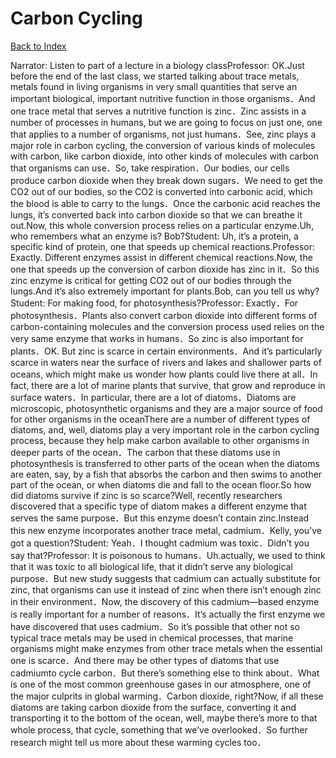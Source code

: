 # Carbon Cycling
[Back to Index](https://github.com/windows10010/tpoExtractor/blog/master/README.md)

Narrator: Listen to part of a lecture in a biology classProfessor: OK.Just before the end of the last class, we started talking about trace metals, metals found in living organisms in very small quantities that serve an important biological, important nutritive function in those organisms．And one trace metal that serves a nutritive function is zinc．Zinc assists in a number of processes in humans, but we are going to focus on just one, one that applies to a number of organisms, not just humans．See, zinc plays a major role in carbon cycling, the conversion of various kinds of molecules with carbon, Iike carbon dioxide, into other kinds of molecules with carbon that organisms can use．So, take respiration．Our bodies, our cells produce carbon dioxide when they break down sugars．We need to get the CO2 out of our bodies, so the CO2 is converted into carbonic acid, which the blood is able to carry to the lungs．Once the carbonic acid reaches the lungs, it’s converted back into carbon dioxide so that we can breathe it out.Now, this whole conversion process relies on a particular enzyme.Uh, who remembers what an enzyme is? Bob?Student: Uh, it’s a protein, a specific kind of protein, one that speeds up chemical reactions.Professor: Exactly. Different enzymes assist in different chemical reactions.Now, the one that speeds up the conversion of carbon dioxide has zinc in it．So this zinc enzyme is critical for getting CO2 out of our bodies through the lungs.And it’s also extremely important for plants.Bob, can you tell us why?Student: For making food, for photosynthesis?Professor: Exactly．For photosynthesis．Plants also convert carbon dioxide into different forms of carbon-containing molecules and the conversion process used relies on the very same enzyme that works in humans．So zinc is also important for plants．OK. But zinc is scarce in certain environments．And it’s particularly scarce in waters near the surface of rivers and lakes and shallower parts of oceans, which might make us wonder how plants could live there at all．In fact, there are a lot of marine plants that survive, that grow and reproduce in surface waters．In particular, there are a lot of diatoms．Diatoms are microscopic, photosynthetic organisms and they are a major source of food for other organisms in the oceanThere are a number of different types of diatoms, and, well, diatoms play a very important role in the carbon cycling process, because they help make carbon available to other organisms in deeper parts of the ocean．The carbon that these diatoms use in photosynthesis is transferred to other parts of the ocean when the diatoms are eaten, say, by a fish that absorbs the carbon and then swims to another part of the ocean, or when diatoms die and fall to the ocean floor.So how did diatoms survive if zinc is so scarce?Well, recently researchers discovered that a specific type of diatom makes a different enzyme that serves the same purpose．But this enzyme doesn’t contain zinc.Instead this new enzyme incorporates another trace metal, cadmium．Kelly, you’ve got a question?Student: Yeah．I thought cadmium was toxic．Didn’t you say that?Professor: It is poisonous to humans．Uh.actually, we used to think that it was toxic to all biological life, that it didn’t serve any biological purpose．But new study suggests that cadmium can actually substitute for zinc, that organisms can use it instead of zinc when there isn’t enough zinc in their environment．Now, the discovery of this cadmium—based enzyme is really important for a number of reasons．It’s actually the first enzyme we have discovered that uses cadmium．So it’s possible that other not so typical trace metals may be used in chemical processes, that marine organisms might make enzymes from other trace metals when the essential one is scarce．And there may be other types of diatoms that use cadmiumto cycle carbon．But there’s something else to think about．What is one of the most common greenhouse gases in our atmosphere, one of the major culprits in global warming．Carbon dioxide, right?Now, if all these diatoms are taking carbon dioxide from the surface, converting it and transporting it to the bottom of the ocean, well, maybe there’s more to that whole process, that cycle, something that we’ve overlooked．So further research might tell us more about these warming cycles too． 
